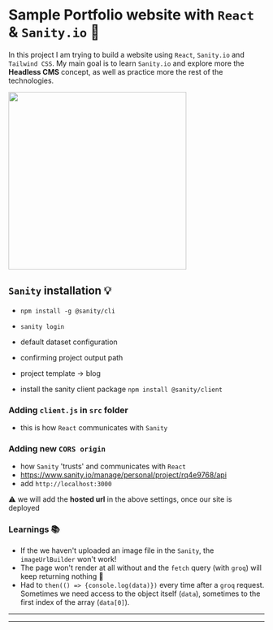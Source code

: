 # Sample Portfolio website with `React` & `Sanity.io` 🐚

In this project I am trying to build a website using `React`, `Sanity.io` and `Tailwind CSS`. My main goal is to learn `Sanity.io` and explore more the **Headless CMS** concept, as well as practice more the rest of the technologies.

<img src='https://media.giphy.com/media/l2JeaBhNoapQTW5PO/giphy.gif' width=350>

## `Sanity` installation 💡

- `npm install -g @sanity/cli`
- `sanity login`
- default dataset configuration
- confirming project output path
- project template -> blog

- install the sanity client package
  `npm install @sanity/client`

### Adding `client.js` in `src` folder

- this is how `React` communicates with `Sanity`

### Adding new `CORS origin`

- how `Sanity` 'trusts' and communicates with `React`
- https://www.sanity.io/manage/personal/project/rq4e9768/api
- add `http://localhost:3000`

⚠️ we will add the **hosted url** in the above settings, once our site is deployed

### Learnings 📚
- If the we haven't uploaded an image file in the `Sanity`, the `imageUrlBuilder` won't work!
- The page won't render at all without and the `fetch` query (with `groq`) will keep returning nothing 🤔
- Had to `then(() => {console.log(data)})` every time after a `groq` request. Sometimes we need access to the object itself (`data`), sometimes to the first index of the array (`data[0]`).

---

---
